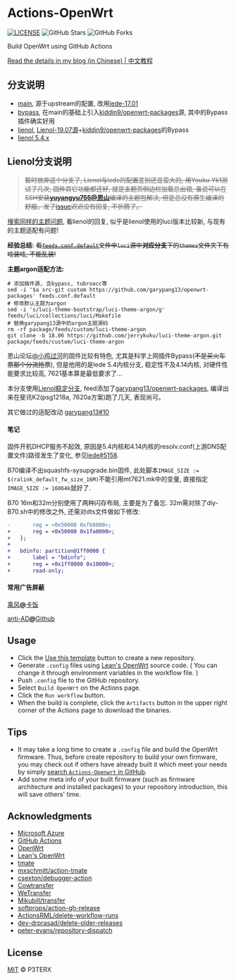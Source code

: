 # Actions-OpenWrt

[![LICENSE](https://img.shields.io/github/license/mashape/apistatus.svg?style=flat-square&label=LICENSE)](https://github.com/P3TERX/Actions-OpenWrt/blob/master/LICENSE)
![GitHub Stars](https://img.shields.io/github/stars/P3TERX/Actions-OpenWrt.svg?style=flat-square&label=Stars&logo=github)
![GitHub Forks](https://img.shields.io/github/forks/P3TERX/Actions-OpenWrt.svg?style=flat-square&label=Forks&logo=github)

Build OpenWrt using GitHub Actions

[Read the details in my blog (in Chinese) | 中文教程](https://p3terx.com/archives/build-openwrt-with-github-actions.html)

## 分支说明

- [main](https://github.com/lon91ong/Actions-OpenWrt/tree/main), 源于upstream的配置, 改用[lede-17.01](https://github.com/coolsnowwolf/openwrt/tree/lede-17.01)
- [bypass](https://github.com/lon91ong/Actions-OpenWrt/tree/bypass), 在main的基础上引入[kiddin9/openwrt-packages](https://github.com/kiddin9/openwrt-packages)源, 其中的Bypass插件确实好用
- [lienol](https://github.com/lon91ong/Actions-OpenWrt/tree/lienol-19.07), [Lienol-19.07源](https://github.com/Lienol/openwrt/tree/19.07)+[kiddin9/openwrt-packages](https://github.com/kiddin9/openwrt-packages)的Bypass
- [lienol 5.4.x](https://github.com/Lienol/openwrt/tree/main)
## Lienol分支说明

> ~~暂时放弃这个分支了, Lienol与lede的配置差别还是蛮大的, 用Youku-Yk1测试了几次, 固件其它功能都还好, 就是主题页侧边栏加载总出错, 虽说可以在SSH安装[**yuyangyu755@恩山**](https://www.right.com.cn/forum/thread-4050369-1-1.html)编译的主题包解决, 但是总没有原生编译的舒服。发了[issue](https://github.com/Lienol/openwrt/issues/574)迟迟没有回复, 不折腾了。~~

[搜索同样的主题问题](https://github.com/Lienol/openwrt/search?q=template.lua&type=issues), 看lienol的回复, 似乎是lienol使用的luci版本比较新, 与现有的主题适配有问题!

**经验总结:** ~~看[`feeds.conf.default`](https://github.com/Lienol/openwrt/blob/19.07/feeds.conf.default)文件中`luci`源中**对应分支**下的`themes`文件夹下有啥装啥, 不能乱装!~~

**主题argon适配方法:**
```
# 添加插件源, 含bypass, tubroacc等
sed -i '$a src-git custom https://github.com/garypang13/openwrt-packages' feeds.conf.default
# 修改默认主题为argon
sed -i 's/luci-theme-bootstrap/luci-theme-argon/g' feeds/luci/collections/luci/Makefile
# 替换garypang13源中的argon主题源码
rm -rf package/feeds/custom/luci-theme-argon
git clone -b 18.06 https://github.com/jerrykuku/luci-theme-argon.git package/feeds/custom/luci-theme-argon
```

恩山论坛[@小鸡过河](https://www.right.com.cn/forum/space-uid-370176.html)的固件比较有特色, 尤其是科学上网插件Bypass(~~不是买火车票那个分流抢票~~), 但是他用的是lede 5.4内核分支, 稳定性不及4.14内核, 对硬件性能要求比较高, 7621基本算是最低要求了...

本分支使用[Lienol稳定分支](https://github.com/Lienol/openwrt), feed添加了[garypang13/openwrt-packages](https://github.com/garypang13/openwrt-packages), 编译出来在斐讯K2(psg1218a, 7620a方案)跑了几天, 表现尚可。

其它做过的适配改动 [garypang13#10](https://github.com/garypang13/openwrt-packages/issues/10)

#### 笔记

固件开机DHCP服务不起效, 原因是5.4内核和4.14内核的resolv.conf(上游DNS配置文件)路径发生了变化, 参见[lede#5158](https://github.com/coolsnowwolf/lede/issues/5158).

B70编译不出squashfs-sysupgrade.bin固件, 此处脚本`IMAGE_SIZE := $(ralink_default_fw_size_16M)`不能引用mt7621.mk中的变量, 直接指定`IMAGE_SIZE := 16064k`就好了.

B70 16m和32m分别使用了两种闪存布局, 主要是为了备忘. 32m需对除了diy-B70.sh中的修改之外, 还需对dts文件做如下修改:
```patch
-		reg = <0x50000 0xfb0000>;
+		reg = <0x50000 0x1fa0000>;
+	};
+
+	bdinfo: partition@1ff0000 {
+		label = "bdinfo";
+		reg = <0x1ff0000 0x10000>;
+		read-only;
```

#### 常用广告屏蔽

[乘风](https://cdn.jsdelivr.net/gh/xinggsf/Adblock-Plus-Rule@master/rule.txt)**@**[卡饭](https://bbs.kafan.cn/thread-1866845-1-1.html)

[anti-AD](https://cdn.jsdelivr.net/gh/privacy-protection-tools/anti-AD@master/anti-ad-easylist.txt)**@**[Github](https://github.com/privacy-protection-tools/anti-AD)

## Usage

- Click the [Use this template](https://github.com/P3TERX/Actions-OpenWrt/generate) button to create a new repository.
- Generate `.config` files using [Lean's OpenWrt](https://github.com/coolsnowwolf/lede) source code. ( You can change it through environment variables in the workflow file. )
- Push `.config` file to the GitHub repository.
- Select `Build OpenWrt` on the Actions page.
- Click the `Run workflow` button.
- When the build is complete, click the `Artifacts` button in the upper right corner of the Actions page to download the binaries.

## Tips

- It may take a long time to create a `.config` file and build the OpenWrt firmware. Thus, before create repository to build your own firmware, you may check out if others have already built it which meet your needs by simply [search `Actions-Openwrt` in GitHub](https://github.com/search?q=Actions-openwrt).
- Add some meta info of your built firmware (such as firmware architecture and installed packages) to your repository introduction, this will save others' time.

## Acknowledgments

- [Microsoft Azure](https://azure.microsoft.com)
- [GitHub Actions](https://github.com/features/actions)
- [OpenWrt](https://github.com/openwrt/openwrt)
- [Lean's OpenWrt](https://github.com/coolsnowwolf/lede)
- [tmate](https://github.com/tmate-io/tmate)
- [mxschmitt/action-tmate](https://github.com/mxschmitt/action-tmate)
- [csexton/debugger-action](https://github.com/csexton/debugger-action)
- [Cowtransfer](https://cowtransfer.com)
- [WeTransfer](https://wetransfer.com/)
- [Mikubill/transfer](https://github.com/Mikubill/transfer)
- [softprops/action-gh-release](https://github.com/softprops/action-gh-release)
- [ActionsRML/delete-workflow-runs](https://github.com/ActionsRML/delete-workflow-runs)
- [dev-drprasad/delete-older-releases](https://github.com/dev-drprasad/delete-older-releases)
- [peter-evans/repository-dispatch](https://github.com/peter-evans/repository-dispatch)

## License

[MIT](https://github.com/P3TERX/Actions-OpenWrt/blob/main/LICENSE) © P3TERX
